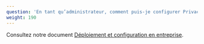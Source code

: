 ```yaml
---
question: 'En tant qu’administrateur, comment puis-je configurer Privacy Badger sur les appareils que je gère ?'
weight: 190
---
```


Consultez notre document [Déploiement et configuration en entreprise](https://github.com/EFForg/privacybadger/blob/master/doc/admin-deployment.md).
